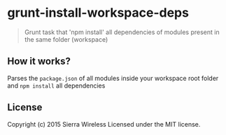 grunt-install-workspace-deps
=========

> Grunt task that 'npm install' all dependencies of modules present in the same folder (workspace)

## How it works?

Parses the `package.json` of all modules inside your workspace root folder and `npm install` all dependencies

## License

Copyright (c) 2015 Sierra Wireless
Licensed under the MIT license.
